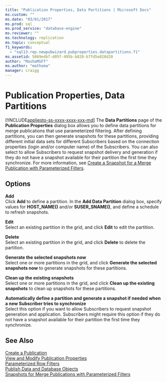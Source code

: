 ```yaml
---
title: "Publication Properties, Data Partitions | Microsoft Docs"
ms.custom: ""
ms.date: "03/01/2017"
ms.prod: sql
ms.prod_service: "database-engine"
ms.reviewer: ""
ms.technology: replication
ms.topic: conceptual
f1_keywords: 
  - "sql13.rep.newpubwizard.pubproperties.datapartitions.f1"
ms.assetid: 5869edb7-d05f-495b-b828-b7fd5e828d20
author: "MashaMSFT"
ms.author: "mathoma"
manager: craigg
---
```

# Publication Properties, Data Partitions
[!INCLUDE[appliesto-ss-xxxx-xxxx-xxx-md](../../includes/appliesto-ss-xxxx-xxxx-xxx-md.md)]
  The **Data Partitions** page of the **Publication Properties** dialog box allows you to define data partitions for merge publications that use parameterized filtering. After defining partitions, you can then generate snapshots for these partitions, providing different initial data sets for different Subscribers based on the connection properties (login and/or computer name) of the Subscribers. You can also select to allow Subscribers to request snapshot delivery and generation if they do not have a snapshot available for their partition the first time they synchronize. For more information, see [Create a Snapshot for a Merge Publication with Parameterized Filters](../../relational-databases/replication/create-a-snapshot-for-a-merge-publication-with-parameterized-filters.md).  
  
## Options  
 **Add**  
 Click **Add** to define a partition. In the **Add Data Partition** dialog box, specify values for **HOST_NAME()** and/or **SUSER_SNAME()**, and define a schedule to refresh snapshots.  
  
 **Edit**  
 Select an existing partition in the grid, and click **Edit** to edit the partition.  
  
 **Delete**  
 Select an existing partition in the grid, and click **Delete** to delete the partition.  
  
 **Generate the selected snapshots now**  
 Select one or more partitions in the grid, and click **Generate the selected snapshots now** to generate snapshots for these partitions.  
  
 **Clean up the existing snapshots**  
 Select one or more partitions in the grid, and click **Clean up the existing snapshots** to clean up snapshots for these partitions.  
  
 **Automatically define a partition and generate a snapshot if needed when a new Subscriber tries to synchronize**  
 Select this option if you want to allow Subscribers to request snapshot generation and application. Subscribers might require this option if they do not have a snapshot available for their partition the first time they synchronize.  
  
## See Also  
 [Create a Publication](../../relational-databases/replication/publish/create-a-publication.md)   
 [View and Modify Publication Properties](../../relational-databases/replication/publish/view-and-modify-publication-properties.md)   
 [Parameterized Row Filters](../../relational-databases/replication/merge/parameterized-filters-parameterized-row-filters.md)   
 [Publish Data and Database Objects](../../relational-databases/replication/publish/publish-data-and-database-objects.md)   
 [Snapshots for Merge Publications with Parameterized Filters](../../relational-databases/replication/snapshots-for-merge-publications-with-parameterized-filters.md)  
  
  
